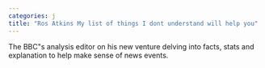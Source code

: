 ```yaml
---
categories: j
title: "Ros Atkins My list of things I dont understand will help you"
---
```

The BBC"s analysis editor on his new venture delving into facts, stats and explanation to help make sense of news events.